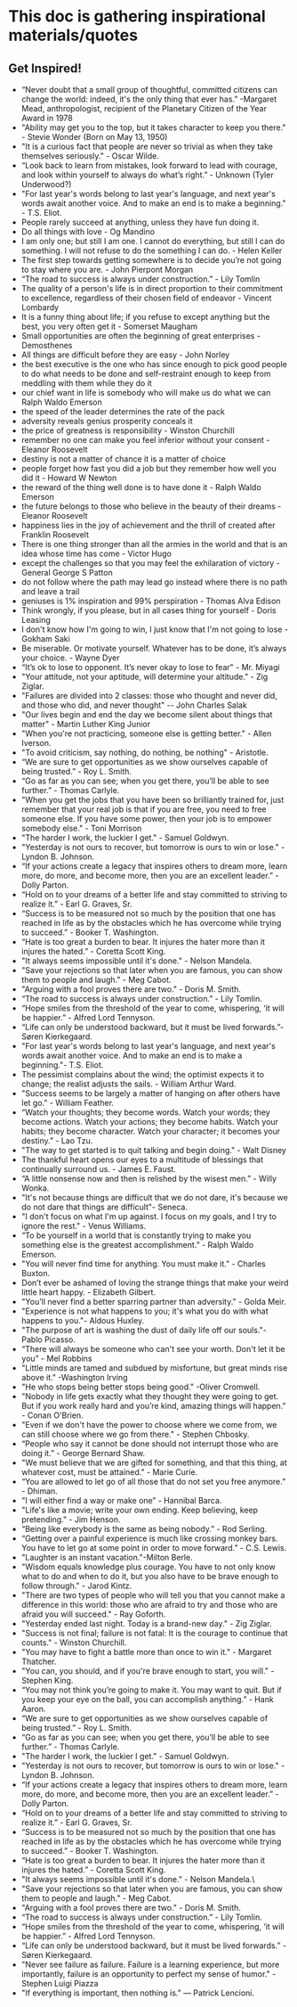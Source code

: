 # This doc is gathering inspirational materials/quotes

## Get Inspired!
- “Never doubt that a small group of thoughtful, committed citizens can change the world: indeed, it's the only thing that ever has.” -Margaret Mead, anthropologist, recipient of the Planetary Citizen of the Year Award in 1978
- "Ability may get you to the top, but it takes character to keep you there." - Stevie Wonder (Born on May 13, 1950)
- "It is a curious fact that people are never so trivial as when they take themselves seriously." - Oscar Wilde.
- “Look back to learn from mistakes, look forward to lead with courage, and look within yourself to always do what’s right.” - Unknown (Tyler Underwood?)
- "For last year's words belong to last year's language, and next year's words await another voice. And to make an end is to make a beginning." - T.S. Eliot.
- People rarely succeed at anything, unless they have fun doing it.
- Do all things with love - Og Mandino
- I am only one; but still I am one. I cannot do everything, but still I can do something. I will not refuse to do the something I can do. - Helen Keller
- The first step towards getting somewhere is to decide you’re not going to stay where you are. - John Pierpont Morgan
- “The road to success is always under construction.” - Lily Tomlin
- The quality of a person's life is in direct proportion to their commitment to excellence, regardless of their chosen field of endeavor - Vincent Lombardy
- It is a funny thing about life; if you refuse to except anything but the best, you very often get it - Somerset Maugham
- Small opportunities are often the beginning of great enterprises - Demosthenes
- All things are difficult before they are easy - John Norley
- the best executive is the one who has since enough to pick good people to do what needs to be done and self-restraint enough to keep from meddling with them while they do it
- our chief want in life is somebody who will make us do what we can Ralph Waldo Emerson
- the speed of the leader determines the rate of the pack
- adversity reveals genius prosperity conceals it
- the price of greatness is responsibility - Winston Churchill
- remember no one can make you feel inferior without your consent - Eleanor Roosevelt
- destiny is not a matter of chance it is a matter of choice
- people forget how fast you did a job but they remember how well you did it - Howard W Newton
- the reward of the thing well done is to have done it - Ralph Waldo Emerson
- the future belongs to those who believe in the beauty of their dreams - Eleanor Roosevelt
- happiness lies in the joy of achievement and the thrill of created after Franklin Roosevelt
- There is one thing stronger than all the armies in the world and that is an idea whose time has come - Victor Hugo
- except the challenges so that you may feel the exhilaration of victory - General George S Patton
- do not follow where the path may lead go instead where there is no path and leave a trail
- geniuses is 1% inspiration and 99% perspiration - Thomas Alva Edison
- Think wrongly, if you please, but in all cases thing for yourself - Doris Leasing
- I don't know how I'm going to win, I just know that I'm not going to lose - Gokham Saki
- Be miserable. Or motivate yourself. Whatever has to be done, it’s always your choice. - Wayne Dyer
- “It’s ok to lose to opponent. It’s never okay to lose to fear" - Mr. Miyagi
- "Your attitude, not your aptitude, will determine your altitude." - Zig Ziglar.
- "Failures are divided into 2 classes: those who thought and never did, and those who did, and never thought" -- John Charles Salak
- "Our lives begin and end the day we become silent about things that matter" - Martin Luther King Junior
- "When you're not practicing, someone else is getting better." - Allen Iverson.
- "To avoid criticism, say nothing, do nothing, be nothing" - Aristotle.
- “We are sure to get opportunities as we show ourselves capable of being trusted.” - Roy L. Smith.
- “Go as far as you can see; when you get there, you’ll be able to see further.” - Thomas Carlyle.
- "When you get the jobs that you have been so brilliantly trained for, just remember that your real job is that if you are free, you need to free someone else. If you have some power, then your job is to empower somebody else." - Toni Morrison
- "The harder I work, the luckier I get." - Samuel Goldwyn.
- "Yesterday is not ours to recover, but tomorrow is ours to win or lose." - Lyndon B. Johnson.
- “If your actions create a legacy that inspires others to dream more, learn more, do more, and become more, then you are an excellent leader.” - Dolly Parton. 
- “Hold on to your dreams of a better life and stay committed to striving to realize it.” - Earl G. Graves, Sr.
- “Success is to be measured not so much by the position that one has reached in life as by the obstacles which he has overcome while trying to succeed.” - Booker T. Washington.
- “Hate is too great a burden to bear. It injures the hater more than it injures the hated.” - Coretta Scott King.
- "It always seems impossible until it's done." - Nelson Mandela.
- "Save your rejections so that later when you are famous, you can show them to people and laugh." - Meg Cabot.
- "Arguing with a fool proves there are two." - Doris M. Smith.
- “The road to success is always under construction.” - Lily Tomlin.
- “Hope smiles from the threshold of the year to come, whispering, ‘it will be happier.”  - Alfred Lord Tennyson.
- “Life can only be understood backward, but it must be lived forwards.”- Søren Kierkegaard.
- "For last year's words belong to last year's language, and next year's words await another voice. And to make an end is to make a beginning."- T.S. Eliot.
- The pessimist complains about the wind; the optimist expects it to change; the realist adjusts the sails. - William Arthur Ward.
- "Success seems to be largely a matter of hanging on after others have let go." - William Feather.
- “Watch your thoughts; they become words. Watch your words; they become actions. Watch your actions; they become habits. Watch your habits; they become character. Watch your character; it becomes your destiny.” - Lao Tzu.
- "The way to get started is to quit talking and begin doing." - Walt Disney
- The thankful heart opens our eyes to a multitude of blessings that continually surround us. - James E. Faust.
- “A little nonsense now and then is relished by the wisest men.” - Willy Wonka.
- "It's not because things are difficult that we do not dare, it's because we do not dare that things are difficult"- Seneca.
- "I don't focus on what I'm up against. I focus on my goals, and I try to ignore the rest." - Venus Williams.
- “To be yourself in a world that is constantly trying to make you something else is the greatest accomplishment.” - Ralph Waldo Emerson.
- "You will never find time for anything. You must make it." - Charles Buxton.
- Don’t ever be ashamed of loving the strange things that make your weird little heart happy. - Elizabeth Gilbert.
- "You'll never find a better sparring partner than adversity." - Golda Meir.
- "Experience is not what happens to you; it's what you do with what happens to you."- Aldous Huxley.
- "The purpose of art is washing the dust of daily life off our souls."- Pablo Picasso.
- “There will always be someone who can't see your worth. Don't let it be you” - Mel Robbins
- "Little minds are tamed and subdued by misfortune, but great minds rise above it." -Washington Irving
- "He who stops being better stops being good." -Oliver Cromwell.
- "Nobody in life gets exactly what they thought they were going to get. But if you work really hard and you’re kind, amazing things will happen." - Conan O'Brien.
- "Even if we don't have the power to choose where we come from, we can still choose where we go from there." - Stephen Chbosky.
- “People who say it cannot be done should not interrupt those who are doing it.” - George Bernard Shaw.
- "We must believe that we are gifted for something, and that this thing, at whatever cost, must be attained." - Marie Curie.
- “You are allowed to let go of all those that do not set you free anymore.” - Dhiman.
- "I will either find a way or make one” - Hannibal Barca.
- "Life's like a movie; write your own ending. Keep believing, keep pretending." - Jim Henson.
- “Being like everybody is the same as being nobody.” - Rod Serling.
- “Getting over a painful experience is much like crossing monkey bars. You have to let go at some point in order to move forward.” - C.S. Lewis.
-  "Laughter is an instant vacation."-Milton Berle.
-  "Wisdom equals knowledge plus courage. You have to not only know what to do and when to do it, but you also have to be brave enough to follow through." - Jarod Kintz.
-  "There are two types of people who will tell you that you cannot make a difference in this world: those who are afraid to try and those who are afraid you will succeed." - Ray Goforth.
-  "Yesterday ended last night. Today is a brand-new day." - Zig Ziglar.
-  "Success is not final; failure is not fatal: It is the courage to continue that counts." - Winston Churchill.
-  "You may have to fight a battle more than once to win it." - Margaret Thatcher.
-  "You can, you should, and if you're brave enough to start, you will." - Stephen King.
-  “You may not think you’re going to make it. You may want to quit. But if you keep your eye on the ball, you can accomplish anything.” - Hank Aaron.
-  “We are sure to get opportunities as we show ourselves capable of being trusted.” - Roy L. Smith.
-  “Go as far as you can see; when you get there, you’ll be able to see further.” - Thomas Carlyle.
-  "The harder I work, the luckier I get." - Samuel Goldwyn.
-  "Yesterday is not ours to recover, but tomorrow is ours to win or lose." - Lyndon B. Johnson.
-  “If your actions create a legacy that inspires others to dream more, learn more, do more, and become more, then you are an excellent leader.” - Dolly Parton. 
-  “Hold on to your dreams of a better life and stay committed to striving to realize it.” - Earl G. Graves, Sr.
-  “Success is to be measured not so much by the position that one has reached in life as by the obstacles which he has overcome while trying to succeed.” - Booker T. Washington.
-  “Hate is too great a burden to bear. It injures the hater more than it injures the hated.” - Coretta Scott King.
-  "It always seems impossible until it's done." - Nelson Mandela.\
-  "Save your rejections so that later when you are famous, you can show them to people and laugh." - Meg Cabot.
-  "Arguing with a fool proves there are two." - Doris M. Smith.
-  “The road to success is always under construction.” - Lily Tomlin.
-  “Hope smiles from the threshold of the year to come, whispering, ‘it will be happier.” - Alfred Lord Tennyson.
-  “Life can only be understood backward, but it must be lived forwards.” - Søren Kierkegaard.
-  "Never see failure as failure. Failure is a learning experience, but more importantly, failure is an opportunity to perfect my sense of humor." - Stephen Luigi Piazza
-  "If everything is important, then nothing is." ― Patrick Lencioni.
